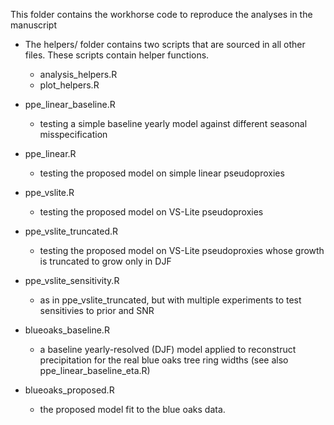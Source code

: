 This folder contains the workhorse code to reproduce the analyses in the manuscript

- The helpers/ folder contains two scripts that are sourced in all other files. These scripts contain helper functions.
  - analysis_helpers.R 
  - plot_helpers.R
  
  
- ppe_linear_baseline.R 
  
  - testing a simple baseline yearly model against different seasonal misspecification

- ppe_linear.R 

  - testing the proposed model on simple linear pseudoproxies
  
- ppe_vslite.R 

  - testing the proposed model on VS-Lite pseudoproxies

- ppe_vslite_truncated.R 

  - testing the proposed model on VS-Lite pseudoproxies whose growth is truncated to grow only in DJF

- ppe_vslite_sensitivity.R

  - as in ppe_vslite_truncated, but with multiple experiments to test sensitivies to prior and SNR

- blueoaks_baseline.R

  - a baseline yearly-resolved (DJF) model applied to reconstruct precipitation for the real blue oaks tree ring widths (see also ppe_linear_baseline_eta.R)

- blueoaks_proposed.R 

  - the proposed model fit to the blue oaks data.